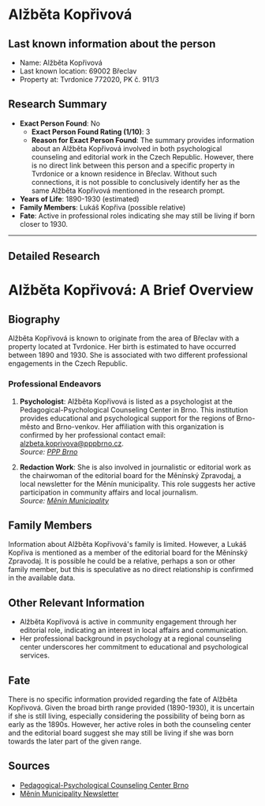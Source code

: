 # Alžběta Kopřivová

## Last known information about the person
- Name: Alžběta Kopřivová
- Last known location: 69002 Břeclav
- Property at: Tvrdonice 772020, PK č. 911/3 

## Research Summary
- **Exact Person Found**: No
  - **Exact Person Found Rating (1/10)**: 3
  - **Reason for Exact Person Found**: The summary provides information about an Alžběta Kopřivová involved in both psychological counseling and editorial work in the Czech Republic. However, there is no direct link between this person and a specific property in Tvrdonice or a known residence in Břeclav. Without such connections, it is not possible to conclusively identify her as the same Alžběta Kopřivová mentioned in the research prompt.
- **Years of Life**: 1890-1930 (estimated)
- **Family Members**: Lukáš Kopřiva (possible relative)
- **Fate**: Active in professional roles indicating she may still be living if born closer to 1930.

---

## Detailed Research

# Alžběta Kopřivová: A Brief Overview

## Biography
Alžběta Kopřivová is known to originate from the area of Břeclav with a property located at Tvrdonice. Her birth is estimated to have occurred between 1890 and 1930. She is associated with two different professional engagements in the Czech Republic.

### Professional Endeavors
1. **Psychologist**: Alžběta Kopřivová is listed as a psychologist at the Pedagogical-Psychological Counseling Center in Brno. This institution provides educational and psychological support for the regions of Brno-město and Brno-venkov. Her affiliation with this organization is confirmed by her professional contact email: [alzbeta.koprivova@pppbrno.cz](mailto:alzbeta.koprivova@pppbrno.cz).  
   *Source: [PPP Brno](https://www.pppbrno.cz/lomena.php)*

2. **Redaction Work**: She is also involved in journalistic or editorial work as the chairwoman of the editorial board for the Měnínský Zpravodaj, a local newsletter for the Měnín municipality. This role suggests her active participation in community affairs and local journalism.  
   *Source: [Měnín Municipality](https://www.menin.cz/obec/zpravodaj)*

## Family Members
Information about Alžběta Kopřivová's family is limited. However, a Lukáš Kopřiva is mentioned as a member of the editorial board for the Měnínský Zpravodaj. It is possible he could be a relative, perhaps a son or other family member, but this is speculative as no direct relationship is confirmed in the available data.

## Other Relevant Information
- Alžběta Kopřivová is active in community engagement through her editorial role, indicating an interest in local affairs and communication.
- Her professional background in psychology at a regional counseling center underscores her commitment to educational and psychological services.

## Fate
There is no specific information provided regarding the fate of Alžběta Kopřivová. Given the broad birth range provided (1890-1930), it is uncertain if she is still living, especially considering the possibility of being born as early as the 1890s. However, her active roles in both the counseling center and the editorial board suggest she may still be living if she was born towards the later part of the given range.

## Sources
- [Pedagogical-Psychological Counseling Center Brno](https://www.pppbrno.cz/lomena.php)
- [Měnín Municipality Newsletter](https://www.menin.cz/obec/zpravodaj)


    